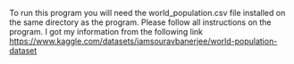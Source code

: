 To run this program you will need the world_population.csv file installed on the same directory as the program.
Please follow all instructions on the program.
I got my information from the following link https://www.kaggle.com/datasets/iamsouravbanerjee/world-population-dataset